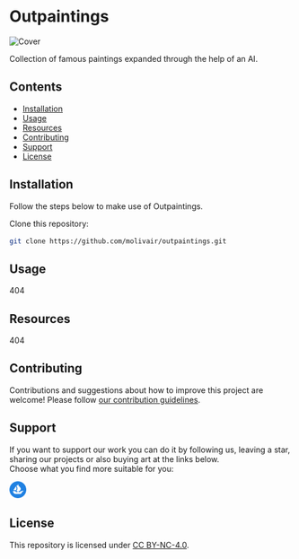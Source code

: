 # Outpaintings
![Cover](https://raw.githubusercontent.com/Molivair/outpaintings/main/assets/images/cover.png)

Collection of famous paintings expanded through the help of an AI.

## Contents
- [Installation](#installation)
- [Usage](#usage)
- [Resources](#resources)
- [Contributing](#contributing)
- [Support](#support)
- [License](#license)

## Installation
Follow the steps below to make use of Outpaintings.

Clone this repository:
```bash
git clone https://github.com/molivair/outpaintings.git
```

## Usage
404

## Resources
404

## Contributing
Contributions and suggestions about how to improve this project are welcome!
Please follow [our contribution guidelines](https://github.com/molivair/outpaintings/blob/main/CONTRIBUTING.md).

## Support
If you want to support our work you can do it by following us, leaving a star, sharing our projects or also buying art at the links below.  
Choose what you find more suitable for you:  

<a href="https://opensea.io/Molivair" target="blank">
  <img src="https://raw.githubusercontent.com/molivair/assets/main/images/opensea.svg" alt="OpenSea" width="30px" />
</a>

## License  
This repository is licensed under [CC BY-NC-4.0](https://github.com/Molivair/outpaintings/blob/main/LICENSE).
